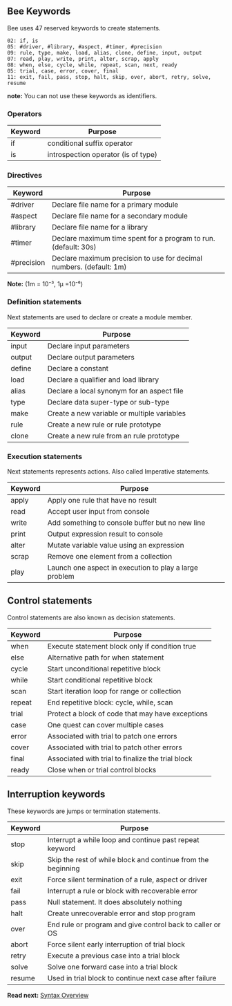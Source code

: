 ## Bee Keywords

Bee uses 47 reserved keywords to create statements. 

```
02: if, is
05: #driver, #library, #aspect, #timer, #precision
09: rule, type, make, load, alias, clone, define, input, output
07: read, play, write, print, alter, scrap, apply 
08: when, else, cycle, while, repeat, scan, next, ready
05: trial, case, error, cover, final
11: exit, fail, pass, stop, halt, skip, over, abort, retry, solve, resume
```

**note:** You can not use these keywords as identifiers. 

### Operators

| Keyword     | Purpose
|-------------|--------------------------------------------------------
| if          | conditional suffix operator
| is          | introspection operator (is of type)

### Directives

| Keyword     | Purpose
|-------------|--------------------------------------------------------
| #driver     | Declare file name for a primary module
| #aspect     | Declare file name for a secondary module
| #library    | Declare file name for a library
| #timer      | Declare maximum time spent for a program to run. (default: 30s)
| #precision  | Declare maximum precision to use for decimal numbers. (default: 1m) 

**Note:** (1m = 10⁻³, 1μ =10⁻⁶)

### Definition statements

Next statements are used to declare or create a module member.

| Keyword  | Purpose
|----------|--------------------------------------------------
| input    | Declare input parameters
| output   | Declare output parameters
| define   | Declare a constant 
| load     | Declare a qualifier and load library
| alias    | Declare a local synonym for an aspect file
| type     | Declare data super-type or sub-type
| make     | Create a new variable or multiple variables
| rule     | Create a new rule or rule prototype 
| clone    | Create a new rule from an rule prototype

### Execution statements

Next statements represents actions. Also called Imperative statements.

| Keyword  | Purpose
|----------|--------------------------------------------------
| apply    | Apply one rule that have no result
| read     | Accept user input from console 
| write    | Add something to console buffer but no new line 
| print    | Output expression result to console 
| alter    | Mutate variable value using an expression
| scrap    | Remove one element from a collection
| play     | Launch one aspect in execution to play a large problem

## Control statements

Control statements are also known as decision statements.

| Keyword  | Purpose
|----------|------------------------------------------------------
| when     | Execute statement block only if condition true
| else     | Alternative path for when statement
| cycle    | Start unconditional repetitive block
| while    | Start conditional repetitive block
| scan     | Start iteration loop for range or collection
| repeat   | End repetitive block: cycle, while, scan
| trial    | Protect a block of code that may have exceptions
| case     | One quest can cover multiple cases
| error    | Associated with trial to patch one errors
| cover    | Associated with trial to patch other errors
| final    | Associated with trial to finalize the trial block
| ready    | Close when or trial control blocks

## Interruption keywords

These keywords are jumps or termination statements.

| Keyword  | Purpose
|----------|----------------------------------------------------------------
| stop     | Interrupt a while loop and continue past repeat keyword
| skip     | Skip the rest of while block and continue from the beginning
| exit     | Force silent termination of a rule, aspect or driver
| fail     | Interrupt a rule or block with recoverable error
| pass     | Null statement. It does absolutely nothing
| halt     | Create unrecoverable error and stop program
| over     | End rule or program and give control back to caller or OS
| abort    | Force silent early interruption of trial block
| retry    | Execute a previous case into a trial block
| solve    | Solve one forward case into a trial block
| resume   | Used in trial block to continue next case after failure

**Read next:** [Syntax Overview](overview.md)